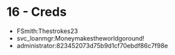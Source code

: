 # 16 - Creds


* FSmith:Thestrokes23
* svc_loanmgr:Moneymakestheworldgoround!
* administrator:823452073d75b9d1cf70ebdf86c7f98e